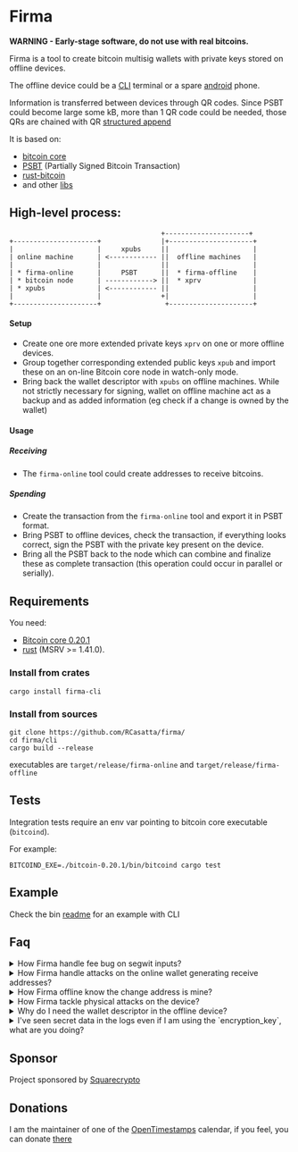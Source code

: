 # Firma

**WARNING - Early-stage software, do not use with real bitcoins.**

Firma is a tool to create bitcoin multisig wallets with private keys stored on offline devices.

The offline device could be a [CLI](cli) terminal or a spare [android](android) phone.

Information is transferred between devices through QR codes. Since PSBT could become large some kB, more than 1 QR code could be needed, those QRs are chained with QR [structured append](https://segno.readthedocs.io/en/stable/structured-append.html) 

It is based on:
  * [bitcoin core](https://bitcoincore.org/)
  * [PSBT](https://github.com/bitcoin/bips/blob/master/bip-0174.mediawiki) (Partially Signed Bitcoin Transaction)
  * [rust-bitcoin](https://github.com/rust-bitcoin/rust-bitcoin)
  * and other [libs](lib/Cargo.toml)
  
## High-level process:

```
                                      +---------------------+
+---------------------+               |+---------------------+
|                     |     xpubs     ||                     |
| online machine      | <------------ ||  offline machines   |
|                     |               ||                     |
| * firma-online      |     PSBT      ||  * firma-offline    |
| * bitcoin node      | ------------> ||  * xprv             |
| * xpubs             | <------------ ||                     |
|                     |               +|                     |
+---------------------+                +---------------------+
```

#### Setup

* Create one ore more extended private keys `xprv` on one or more offline devices.
* Group together corresponding extended public keys `xpub` and import these on an on-line Bitcoin core node in watch-only mode.
* Bring back the wallet descriptor with `xpubs` on offline machines. While not strictly necessary for signing, wallet on offline machine act as a backup and as added information (eg check if a change is owned by the wallet)

#### Usage

##### Receiving

* The `firma-online` tool could create addresses to receive bitcoins.

##### Spending

* Create the transaction from the `firma-online` tool and export it in PSBT format.
* Bring PSBT to offline devices, check the transaction, if everything looks correct, sign the PSBT with the private key present on the device.
* Bring all the PSBT back to the node which can combine and finalize these as complete transaction (this operation could occur in parallel or serially).

## Requirements

You need:
* [Bitcoin core 0.20.1](https://bitcoincore.org/)
* [rust](https://www.rust-lang.org/) (MSRV  >= 1.41.0).

### Install from crates

```
cargo install firma-cli
```

### Install from sources

```
git clone https://github.com/RCasatta/firma/
cd firma/cli
cargo build --release
```

executables are `target/release/firma-online` and `target/release/firma-offline`

## Tests

Integration tests require an env var pointing to bitcoin core executable (`bitcoind`). 

For example:

```
BITCOIND_EXE=./bitcoin-0.20.1/bin/bitcoind cargo test
```

## Example

Check the bin [readme](cli/README.md) for an example with CLI 

## Faq

<details>
  <summary>How Firma handle fee bug on segwit inputs?</summary>
  
  Full previous tx is included in the PSBT to check the prevout hash match the previous transaction, causing an error if amounts are changed as the attack requires.
</details>
 
<details>
  <summary>How Firma handle attacks on the online wallet generating receive addresses?</summary>

  The offline app could generate addresses as well. The receive process should take into account both an online and an offline device, checking the receiving address generated matches.

  Moreover, wallet signature is supported in the offline devices. This signature could be imported in the online device and verified, to ensure the watch-only wallet is not tampered. 
</details>

<details>
  <summary>How Firma offline know the change address is mine?</summary>

  Firma online stores the full watch-only descriptor of the wallet thus could generate the address given the derivation present in the PSBT, if the address matches it is owned by the wallet.
</details>

<details>
  <summary>How Firma tackle physical attacks on the device?</summary>

  Anything that is persisted to disk can be optionally encrypted.
  
  On cli, user could leverage their existing gpg infrastructure with:
  ```
  # encryption key creation and storage in encrypted gpg
  dd if=/dev/urandom bs=1 count=32 | gpg --encrypt >encryption_key.gpg
  
  # bitcoin private key creation
  gpg --decrypt encryption_key.gpg | firma-offline --read-stdin random --key-name bitcoin-key
  ```

  On android, system keystore is used to encrypt 32 random bytes, so that physical attacks need to break the secure element if the device has one.
</details>

<details>
  <summary>Why do I need the wallet descriptor in the offline device?</summary>

  While the wallet descriptor isn't strictly necessary in the offline signer, it allows some safety checks like the address checking.
  Most importantly the descriptor is absolutely necessary as a part of the backup, for example in 3of5 scheme, 3 master private keys are not enough to sign transactions because we need 5 master public keys.
  For this reason the flow requires every offline device store also the wallet descriptor containing all the master public keys.
  
</details>

<details>
  <summary>I've seen secret data in the logs even if I am using the `encryption_key`, what are you doing?</summary>

  Logs output is disabled in release build, but you may see secrets in logs if you are using a debug builds.
  Actively redacting sensible data has been pursued, however, it could always be printed the json used to communicate with the lib
  that must containing this secret data to work, so the approach to disable logs in release build has been taken. 

</details>

## Sponsor

Project sponsored by [Squarecrypto](https://squarecrypto.org/)

## Donations

I am the maintainer of one of the [OpenTimestamps](https://opentimestamps.org) calendar, if you feel, you can donate [there](https://finney.calendar.eternitywall.com/) 


